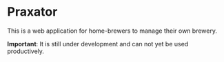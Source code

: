# Praxator

This is a web application for home-brewers to manage their own brewery. 

**Important**: It is still under development and can not yet be used productively.
